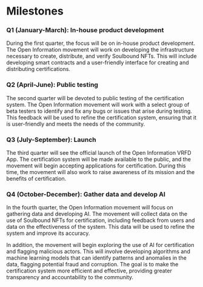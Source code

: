 # Milestones

### Q1 (January-March): In-house product development

During the first quarter, the focus will be on in-house product development. The Open Information movement will work on developing the infrastructure necessary to create, distribute, and verify Soulbound NFTs. This will include developing smart contracts and a user-friendly interface for creating and distributing certifications.

### Q2 (April-June): Public testing

The second quarter will be devoted to public testing of the certification system. The Open Information movement will work with a select group of beta testers to identify and fix any bugs or issues that arise during testing. This feedback will be used to refine the certification system, ensuring that it is user-friendly and meets the needs of the community.

### Q3 (July-September): Launch

The third quarter will see the official launch of the Open Information VRFD App. The certification system will be made available to the public, and the movement will begin accepting applications for certification. During this time, the movement will also work to raise awareness of its mission and the benefits of certification.

### Q4 (October-December): Gather data and develop AI

In the fourth quarter, the Open Information movement will focus on gathering data and developing AI. The movement will collect data on the use of Soulbound NFTs for certification, including feedback from users and data on the effectiveness of the system. This data will be used to refine the system and improve its accuracy.&#x20;

In addition, the movement will begin exploring the use of AI for certification and flagging malicious actors. This will involve developing algorithms and machine learning models that can identify patterns and anomalies in the data, flagging potential fraud and corruption. The goal is to make the certification system more efficient and effective, providing greater transparency and accountability to the community.
